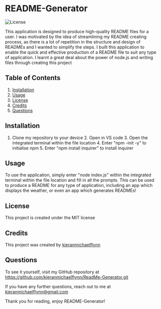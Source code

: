 
# README-Generator

![License](https://img.shields.io/badge/License-MIT-blue)

This application is designed to produce high-quality README files for a user. I was motivated by the idea of streamlining my README creating process, as there is a lot of repetition in the structure and design of READMEs and I wanted to simplify the steps. I built this application to enable the quick and effective production of a README file to suit any type of application. I learnt a great deal about the power of node.js and writing files through creating this project

## Table of Contents

1.  [Installation](#installation)
2.  [Usage](#usage)
3.  [License](#license)
3.  [Credits](#credits)
4.  [Questions](#questions)


## Installation 

1. Clone my repository to your device 2. Open in VS code 3. Open the integrated terminal within the file location 4. Enter "npm -init -y" to initialise npm 5. Enter "npm install inquirer" to install inquirer

## Usage

To use the application, simply enter "node index.js" within the integrated terminal within the file location and fill in all the prompts. This can be used to produce a README for any type of application, including an app which displays the weather, or even an app which generates READMEs!

## License
This project is created under the MIT license

## Credits
This project was created by [kieranmichaelflynn](https://github.com/kieranmichaelflynn)

## Questions
To see it yourself, visit my GitHub repository at https://github.com/kieranmichaelflynn/ReadMe-Generator.git

If you have any further questions, reach out to me at kieranmichaelflynn@gmail.com 

Thank you for reading, enjoy README-Generator!
    
